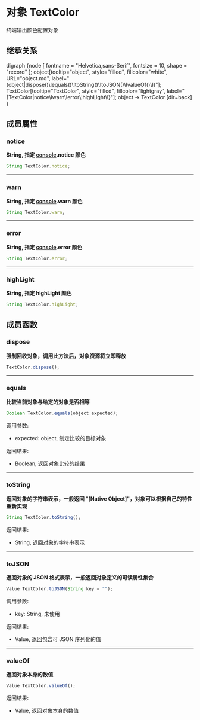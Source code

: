 # 对象 TextColor
终端输出颜色配置对象

## 继承关系
<dot>digraph {node [ fontname = "Helvetica,sans-Serif", fontsize = 10, shape = "record" ];
object[tooltip="object", style="filled", fillcolor="white", URL="object.md", label="{object|dispose()\lequals()\ltoString()\ltoJSON()\lvalueOf()\l}"];
TextColor[tooltip="TextColor", style="filled", fillcolor="lightgray", label="{TextColor|notice\lwarn\lerror\lhighLight\l}"];
object -> TextColor [dir=back]
}</dot>

## 成员属性
        
### notice
**String, 指定 [console](../../module/ifs/console.md).notice 颜色**

```JavaScript
String TextColor.notice;
```

--------------------------
### warn
**String, 指定 [console](../../module/ifs/console.md).warn 颜色**

```JavaScript
String TextColor.warn;
```

--------------------------
### error
**String, 指定 [console](../../module/ifs/console.md).error 颜色**

```JavaScript
String TextColor.error;
```

--------------------------
### highLight
**String, 指定 highLight 颜色**

```JavaScript
String TextColor.highLight;
```

## 成员函数
        
### dispose
**强制回收对象，调用此方法后，对象资源将立即释放**

```JavaScript
TextColor.dispose();
```

--------------------------
### equals
**比较当前对象与给定的对象是否相等**

```JavaScript
Boolean TextColor.equals(object expected);
```

调用参数:
* expected: object, 制定比较的目标对象

返回结果:
* Boolean, 返回对象比较的结果

--------------------------
### toString
**返回对象的字符串表示，一般返回 "[Native Object]"，对象可以根据自己的特性重新实现**

```JavaScript
String TextColor.toString();
```

返回结果:
* String, 返回对象的字符串表示

--------------------------
### toJSON
**返回对象的 JSON 格式表示，一般返回对象定义的可读属性集合**

```JavaScript
Value TextColor.toJSON(String key = "");
```

调用参数:
* key: String, 未使用

返回结果:
* Value, 返回包含可 JSON 序列化的值

--------------------------
### valueOf
**返回对象本身的数值**

```JavaScript
Value TextColor.valueOf();
```

返回结果:
* Value, 返回对象本身的数值

